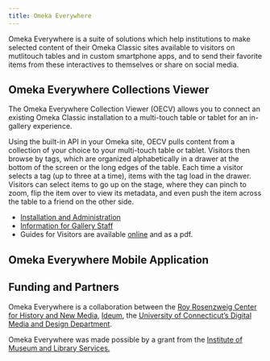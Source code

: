 ```yaml
---
title: Omeka Everywhere
---
```


Omeka Everywhere is a suite of solutions which help institutions to make selected content of their Omeka Classic sites available to visitors on mutlitouch tables and in custom smartphone apps, and to send their favorite items from these interactives to themselves or share on social media. 

Omeka Everywhere Collections Viewer
-----------------------------------
The Omeka Everywhere Collection Viewer (OECV) allows you to connect an existing Omeka Classic installation to a multi-touch table or tablet for an in-gallery experience.

Using the built-in API in your Omeka site, OECV pulls content from a collection of your choice to your multi-touch table or tablet. Visitors then browse by tags, which are organized alphabetically in a drawer at the bottom of the screen or the long edges of the table. Each time a visitor selects a tag (up to three at a time), items with the tag load in the drawer. Visitors can select items to go up on the stage, where they can pinch to zoom, flip the item over to view its metadata, and even push the item across the table to a friend on the other side.

- [Installation and Administration](../collectionViewer/CollectionViewer_Technical.md)
- [Information for Gallery Staff](/collectionviewer/GalleryStaff.md)
- Guides for Visitors are available [online](/collectionviewer/GalleryVisitor.md) and as a pdf.

Omeka Everywhere Mobile Application
------------------------------------



Funding and Partners
------------------------
Omeka Everywhere is a collaboration between the [Roy Rosenzweig Center for History and New Media](http://rrchnm.org), [Ideum](http://ideum.com/), the [University of Connecticut’s Digital Media and Design Department](http://dmd.uconn.edu/).

Omeka Everywhere was made possible by a grant from the [Institute of Museum and Library Services.](https://www.imls.gov/)
